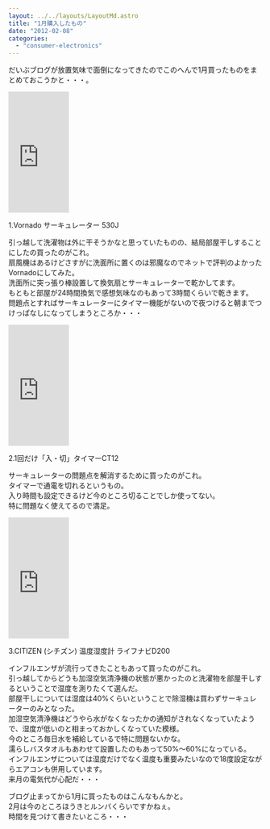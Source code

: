 ```yaml
---
layout: ../../layouts/LayoutMd.astro
title: "1月購入したもの"
date: "2012-02-08"
categories: 
  - "consumer-electronics"
---
```


だいぶブログが放置気味で面倒になってきたのでこのへんで1月買ったものをまとめておこうかと・・・。

<iframe style="width: 120px; height: 240px;" src="http://rcm-jp.amazon.co.jp/e/cm?lt1=_blank&amp;bc1=000000&amp;IS2=1&amp;bg1=FFFFFF&amp;fc1=000000&amp;lc1=0000FF&amp;t=mizuka123-22&amp;o=9&amp;p=8&amp;l=as4&amp;m=amazon&amp;f=ifr&amp;ref=ss_til&amp;asins=B001954B4Q" frameborder="0" marginwidth="0" marginheight="0" scrolling="no" width="320" height="240"></iframe>

1.Vornado サーキュレーター 530J

引っ越して洗濯物は外に干そうかなと思っていたものの、結局部屋干しすることにしたの買ったのがこれ。  
扇風機はあるけどさすがに洗面所に置くのは邪魔なのでネットで評判のよかったVornadoにしてみた。  
洗面所に突っ張り棒設置して換気扇とサーキュレーターで乾かしてます。  
もともと部屋が24時間換気で感想気味なのもあって3時間くらいで乾きます。  
問題点とすればサーキュレーターにタイマー機能がないので夜つけると朝までつけっぱなしになってしまうところか・・・

<iframe style="width: 120px; height: 240px;" src="http://rcm-jp.amazon.co.jp/e/cm?lt1=_blank&amp;bc1=000000&amp;IS2=1&amp;bg1=FFFFFF&amp;fc1=000000&amp;lc1=0000FF&amp;t=mizuka123-22&amp;o=9&amp;p=8&amp;l=as4&amp;m=amazon&amp;f=ifr&amp;ref=ss_til&amp;asins=B004XKRR1S" frameborder="0" marginwidth="0" marginheight="0" scrolling="no" width="320" height="240"></iframe>

2.1回だけ「入・切」タイマーCT12

サーキュレーターの問題点を解消するために買ったのがこれ。  
タイマーで通電を切れるというもの。  
入り時間も設定できるけど今のところ切ることでしか使ってない。  
特に問題なく使えてるので満足。

<iframe style="width: 120px; height: 240px;" src="http://rcm-jp.amazon.co.jp/e/cm?lt1=_blank&amp;bc1=000000&amp;IS2=1&amp;bg1=FFFFFF&amp;fc1=000000&amp;lc1=0000FF&amp;t=mizuka123-22&amp;o=9&amp;p=8&amp;l=as4&amp;m=amazon&amp;f=ifr&amp;ref=ss_til&amp;asins=B0047N17JE" frameborder="0" marginwidth="0" marginheight="0" scrolling="no" width="320" height="240"></iframe>

3.CITIZEN (シチズン) 温度湿度計 ライフナビD200

インフルエンザが流行ってきたこともあって買ったのがこれ。  
引っ越してからどうも加湿空気清浄機の状態が悪かったのと洗濯物を部屋干しするということで湿度を測りたくて選んだ。  
部屋干しについては湿度は40%くらいということで除湿機は買わずサーキュレーターのみとなった。  
加湿空気清浄機はどうやら水がなくなったかの通知がされなくなっていたようで、湿度が低いのと相まっておかしくなっていた模様。  
今のところ毎日水を補給しているで特に問題ないかな。  
濡らしバスタオルもあわせて設置したのもあって50%〜60%になっている。  
インフルエンザについては湿度だけでなく温度も重要みたいなので18度設定ながらエアコンも併用しています。  
来月の電気代が心配だ・・・

ブログ止まってから1月に買ったものはこんなもんかと。  
2月は今のところほうきとルンバくらいですかねぇ。  
時間を見つけて書きたいところ・・・
